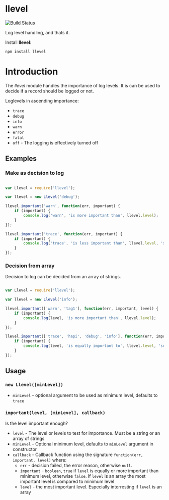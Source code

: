 llevel
===========

[![Build Status](https://secure.travis-ci.org/paed01/llevel.png)](http://travis-ci.org/paed01/llevel)

Log level handling, and thats it.

Install **llevel**:
```
npm install llevel
```

# Introduction

The *llevel* module handles the importance of log levels. It is can be used to decide if a record should be logged or not.

Loglevels in ascending importance:

* `trace`
* `debug`
* `info`
* `warn`
* `error`
* `fatal`
* `off` - The logging is effectively turned off

## Examples

### Make as decision to log

```javascript

var Llevel = require('llevel');

var llevel = new Llevel('debug');

llevel.important('warn', function(err, important) {
    if (important) {
        console.log('warn', 'is more important than', llevel.level);
    }
});

llevel.important('trace', function(err, important) {
    if (important) {
        console.log('trace', 'is less important than', llevel.level, 'so this should never happen');
    }
});

```

### Decision from array

Decision to log can be decided from an array of strings.

```javascript

var Llevel = require('llevel');

var llevel = new Llevel('info');

llevel.important(['warn', 'tag1'], function(err, important, level) {
    if (important) {
        console.log(level, 'is more important than', llevel.level);
    }
});

llevel.important(['trace', 'hapi', 'debug', 'info'], function(err, important, level) {
    if (important) {
        console.log(level, 'is equally important to', llevel.level, 'so this should happen');
    }
});

```

## Usage

### `new Llevel([minLevel])`

- `minLevel` - optional argument to be used as minimum level, defaults to `trace`

### `important(level, [minLevel], callback)`

Is the level important enough?

- `level` - The level or levels to test for importance. Must be a string or an array of strings
- `minLevel` - Optional minimum level, defaults to `minLevel` argument in constructor
- `callback` - Callback function using the signature `function(err, important, level)` where:
  - `err` - decision failed, the error reason, otherwise `null`.
  - `important` - `boolean`, `true` if `level` is equally or more important than minimum level, otherwise `false`. If `level` is an array the most important level is compared to minimum level
  - `level` - the most important level. Especially interresting if `level` is an array 